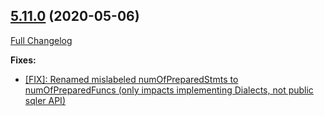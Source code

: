 ## [5.11.0](https://ugate.github.io/sqler/tree/v5.11.0) (2020-05-06)
[Full Changelog](https://ugate.github.io/sqler/compare/v5.10.0...v5.11.0)


__Fixes:__
* [[FIX]: Renamed mislabeled numOfPreparedStmts to numOfPreparedFuncs (only impacts implementing Dialects, not public sqler API)](https://ugate.github.io/sqler/commit/14d5ffe6578a959af36c42751f961210be9cf2f7)